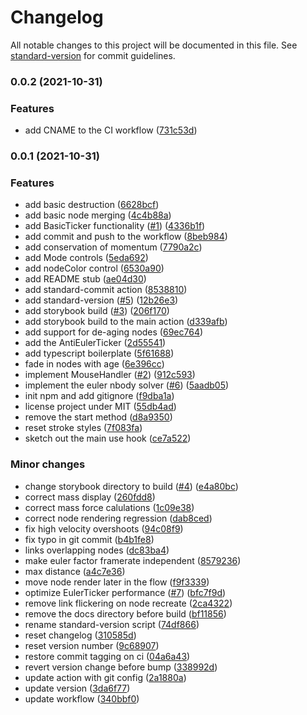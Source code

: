 # Changelog

All notable changes to this project will be documented in this file. See [standard-version](https://github.com/conventional-changelog/standard-version) for commit guidelines.

### 0.0.2 (2021-10-31)


### Features

* add CNAME to the CI workflow ([731c53d](https://github.com/david-polak/nodal-background/commit/731c53d952b61ea7b86dfbda439011fc1d02e03e))

### 0.0.1 (2021-10-31)


### Features

* add basic destruction ([6628bcf](https://github.com/david-polak/nodal-background/commit/6628bcf83accafa413205ee9fd127df4e341665c))
* add basic node merging ([4c4b88a](https://github.com/david-polak/nodal-background/commit/4c4b88a2b8f4c0d0499d3e2c88711265e5b2d92d))
* add BasicTicker functionality ([#1](https://github.com/david-polak/nodal-background/issues/1)) ([4336b1f](https://github.com/david-polak/nodal-background/commit/4336b1fad7e6ea4adeb6b02c4f23d0782c356eb0))
* add commit and push to the workflow ([8beb984](https://github.com/david-polak/nodal-background/commit/8beb984d25e2e00f6e4b4df4eb7fb849df29915c))
* add conservation of momentum ([7790a2c](https://github.com/david-polak/nodal-background/commit/7790a2ca5dee936a9839527b3b4219a776d0adc1))
* add Mode controls ([5eda692](https://github.com/david-polak/nodal-background/commit/5eda692e57d19792573d1778ab77d778433f7d00))
* add nodeColor control ([6530a90](https://github.com/david-polak/nodal-background/commit/6530a9085b3aa70a6a6f1ce1522e2c4d39a03460))
* add README stub ([ae04d30](https://github.com/david-polak/nodal-background/commit/ae04d30a00a34af05c8485ded25ad162b8ddf38a))
* add standard-commit action ([8538810](https://github.com/david-polak/nodal-background/commit/8538810dac9823d86cd2bb6aba9ffb1035f95baa))
* add standard-version ([#5](https://github.com/david-polak/nodal-background/issues/5)) ([12b26e3](https://github.com/david-polak/nodal-background/commit/12b26e341be7b7b1e70227f83ca0b00f15a812c6))
* add storybook build ([#3](https://github.com/david-polak/nodal-background/issues/3)) ([206f170](https://github.com/david-polak/nodal-background/commit/206f1705200e5a233fcb44f85acf4bc0667da8ba))
* add storybook build to the main action ([d339afb](https://github.com/david-polak/nodal-background/commit/d339afbd7b117e4bd3bd934ce5d3ab8157df57b3))
* add support for de-aging nodes ([69ec764](https://github.com/david-polak/nodal-background/commit/69ec764b4710482b61de31d388843c7dae002209))
* add the AntiEulerTicker ([2d55541](https://github.com/david-polak/nodal-background/commit/2d5554133ddae50be4ce416c756d048dc90dd8cc))
* add typescript boilerplate ([5f61688](https://github.com/david-polak/nodal-background/commit/5f616886d0b2db0115b6e9ae760fc92f079c227c))
* fade in nodes with age ([6e396cc](https://github.com/david-polak/nodal-background/commit/6e396cc185a283226b0fafcaba4c3fe722f0088e))
* implement MouseHandler ([#2](https://github.com/david-polak/nodal-background/issues/2)) ([912c593](https://github.com/david-polak/nodal-background/commit/912c593bd3ab699038190a47f9fc2c1618783aff))
* implement the euler nbody solver ([#6](https://github.com/david-polak/nodal-background/issues/6)) ([5aadb05](https://github.com/david-polak/nodal-background/commit/5aadb055bb49f471e2fa5c5074d4b6f4b13e5986))
* init npm and add gitignore ([f9dba1a](https://github.com/david-polak/nodal-background/commit/f9dba1a68419d11d2bec9a56aa8dc791b29c88b5))
* license project under MIT ([55db4ad](https://github.com/david-polak/nodal-background/commit/55db4adefe783faefad02202a25f1c08b4fe2dd2))
* remove the start method ([d8a9350](https://github.com/david-polak/nodal-background/commit/d8a9350321a746af7ee35b82199da8c9da4e152e))
* reset stroke styles ([7f083fa](https://github.com/david-polak/nodal-background/commit/7f083fa7b7395d76ee947b8ac4501aa93b748758))
* sketch out the main use hook ([ce7a522](https://github.com/david-polak/nodal-background/commit/ce7a522d5f89b345bcd58cada4b7ecd08b91781f))


### Minor changes

* change storybook directory to build ([#4](https://github.com/david-polak/nodal-background/issues/4)) ([e4a80bc](https://github.com/david-polak/nodal-background/commit/e4a80bc025fb95af93b72704bf93a486af99518e))
* correct mass display ([260fdd8](https://github.com/david-polak/nodal-background/commit/260fdd8403b6a6f8178a6010148c9c48e5cf1d50))
* correct mass force calulations ([1c09e38](https://github.com/david-polak/nodal-background/commit/1c09e380e5c1ada43ee3d30fa8d42c16c93a776c))
* correct node rendering regression ([dab8ced](https://github.com/david-polak/nodal-background/commit/dab8ced7eacfde1d258152559aff3f64a33f3894))
* fix high velocity overshoots ([94c08f9](https://github.com/david-polak/nodal-background/commit/94c08f9afcbef96f7be5acda66414c39c54320b9))
* fix typo in git commit ([b4b1fe8](https://github.com/david-polak/nodal-background/commit/b4b1fe84d1df127fde80a3c2bdfa18b972b8ccca))
* links overlapping nodes ([dc83ba4](https://github.com/david-polak/nodal-background/commit/dc83ba4e9c0be72cae607ce0add27539ca69f5e4))
* make euler factor framerate independent ([8579236](https://github.com/david-polak/nodal-background/commit/857923624426eee1cd710578794d8964d7aa417e))
* max distance ([a4c7e36](https://github.com/david-polak/nodal-background/commit/a4c7e36d25c2eea7c05c3eb859623e2747e4df38))
* move node render later in the flow ([f9f3339](https://github.com/david-polak/nodal-background/commit/f9f3339a1438e5c91fba7015f465b37574248edd))
* optimize EulerTicker performance ([#7](https://github.com/david-polak/nodal-background/issues/7)) ([bfc7f9d](https://github.com/david-polak/nodal-background/commit/bfc7f9d381addeb939768e18596a52e3c6728f97))
* remove link flickering on node recreate ([2ca4322](https://github.com/david-polak/nodal-background/commit/2ca43220b409d2899311503bc9ae1a3339b238dd))
* remove the docs directory before build ([bf11856](https://github.com/david-polak/nodal-background/commit/bf118561eaacad29a0f88c1d2ad27ad0b23b3e92))
* rename standard-version script ([74df866](https://github.com/david-polak/nodal-background/commit/74df86613d248f02d91061312a9aedf2276039e8))
* reset changelog ([310585d](https://github.com/david-polak/nodal-background/commit/310585dc95dd124dc35df5e737fbabb57d47fa1d))
* reset version number ([9c68907](https://github.com/david-polak/nodal-background/commit/9c68907e7bdb3640207a814701fcb515b9e354fc))
* restore commit tagging on ci ([04a6a43](https://github.com/david-polak/nodal-background/commit/04a6a43191f78401752723c2430441992a9814c7))
* revert version change before bump ([338992d](https://github.com/david-polak/nodal-background/commit/338992d7c7fa2777ee26e386af13887db20fabb7))
* update action with git config ([2a1880a](https://github.com/david-polak/nodal-background/commit/2a1880a99991efe6ed51e851bcb05720ac3a9017))
* update version ([3da6f77](https://github.com/david-polak/nodal-background/commit/3da6f77809c98d1845913a77946c361933f24447))
* update workflow ([340bbf0](https://github.com/david-polak/nodal-background/commit/340bbf01deb238f8635c7a002c4c01455daf484e))
